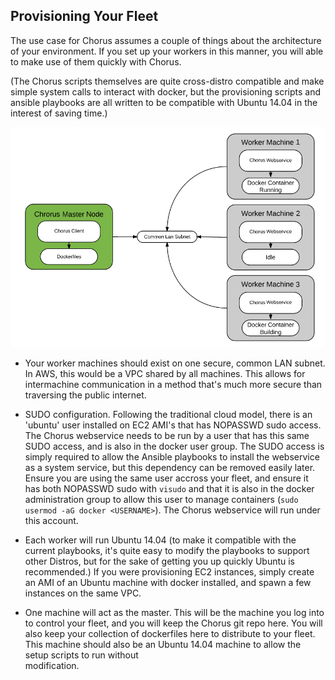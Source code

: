 ## Provisioning Your Fleet

The use case for Chorus assumes a couple of things about the architecture of your environment.  If you set up your workers in this manner, you will able to make use of them quickly with Chorus.

(The Chorus scripts themselves are quite cross-distro compatible and make simple system calls to interact with docker, but the provisioning scripts and ansible playbooks are all written to be compatible with Ubuntu 14.04 in the interest of saving time.)

![image](../images/chorus_provision.jpg)

-  Your worker machines should exist on one secure, common LAN subnet.  In AWS, this would be a VPC shared by all     machines.  This allows for intermachine communication in a method that's much more secure than traversing the      public internet.

-  SUDO configuration.  Following the traditional cloud model, there is an 'ubuntu' user installed on EC2 AMI's       that has NOPASSWD sudo access.  The Chorus webservice needs to be run by a user that has this same SUDO access,    and is also in the docker user group.  The SUDO access is simply required to allow the Ansible playbooks to        install the webservice as a system service, but this dependency can be removed easily later.  Ensure you are       using the same user accross your fleet, and ensure it has both NOPASSWD sudo with ```visudo``` and that it is      also in the docker administration group to allow this user to manage containers (```sudo usermod -aG docker <USERNAME>```).  The Chorus webservice will run    under this account.
    
-  Each worker will run Ubuntu 14.04 (to make it compatible with the current playbooks, it's quite easy to modify     the playbooks to support other Distros, but for the sake of getting you up quickly Ubuntu is recommended.)
   If you were provisioning EC2 instances, simply create an AMI of an Ubuntu machine with docker installed, and       spawn a few instances on the same VPC.

-  One machine will act as the master.  This will be the machine you log into to control your fleet, and you will     keep the Chorus git repo here.  You will also keep your collection of dockerfiles here to distribute to your       fleet.  This machine should also be an Ubuntu 14.04 machine to allow the setup scripts to run without         
   modification.

